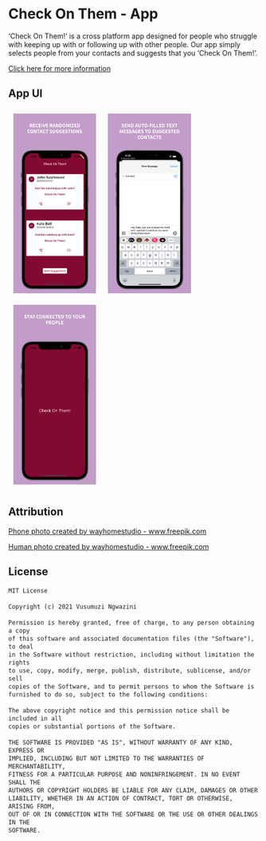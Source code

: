 # Check On Them - App
‘Check On Them!’ is a cross platform app designed for people who struggle with keeping up with or following up with other people. Our app simply selects people from your contacts and suggests that you ‘Check On Them!’.

<a href="https://docs.google.com/document/d/1_YSWXWdY-kfHQ6j7_vj_ton0hrT_bRAbWfGskN0jgxM/edit?usp=sharing" target="_blank">Click here for more information<a>

App UI
---------------------
<p float="left">
<img src="./screenshots/SimulatorScreenShot_Suggestions.png" height="360" style="margin: 10px;">
<img src="./screenshots/SimulatorScreenShot_Typing.png" height="360" style="margin: 10px;">
<img src="./screenshots/SimulatorScreenShot_Splash.png" height="360" style="margin: 10px;">
</p>
  
Attribution
---------------------
<p float="left">
<a href="https://www.freepik.com/photos/phone" target="_blank">Phone photo created by wayhomestudio - www.freepik.com</a>
  
<a href="https://www.freepik.com/photos/human" target="_blank">Human photo created by wayhomestudio - www.freepik.com</a>
</p>
  
License
----------------------
```
MIT License

Copyright (c) 2021 Vusumuzi Ngwazini

Permission is hereby granted, free of charge, to any person obtaining a copy
of this software and associated documentation files (the "Software"), to deal
in the Software without restriction, including without limitation the rights
to use, copy, modify, merge, publish, distribute, sublicense, and/or sell
copies of the Software, and to permit persons to whom the Software is
furnished to do so, subject to the following conditions:

The above copyright notice and this permission notice shall be included in all
copies or substantial portions of the Software.

THE SOFTWARE IS PROVIDED "AS IS", WITHOUT WARRANTY OF ANY KIND, EXPRESS OR
IMPLIED, INCLUDING BUT NOT LIMITED TO THE WARRANTIES OF MERCHANTABILITY,
FITNESS FOR A PARTICULAR PURPOSE AND NONINFRINGEMENT. IN NO EVENT SHALL THE
AUTHORS OR COPYRIGHT HOLDERS BE LIABLE FOR ANY CLAIM, DAMAGES OR OTHER
LIABILITY, WHETHER IN AN ACTION OF CONTRACT, TORT OR OTHERWISE, ARISING FROM,
OUT OF OR IN CONNECTION WITH THE SOFTWARE OR THE USE OR OTHER DEALINGS IN THE
SOFTWARE.
